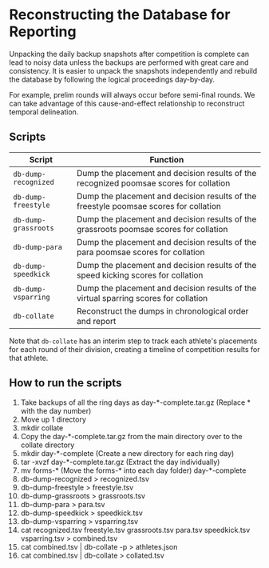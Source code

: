 # Reconstructing the Database for Reporting

Unpacking the daily backup snapshots after competition is complete can lead to
noisy data unless the backups are performed with great care and consistency. It
is easier to unpack the snapshots independently and rebuild the database by
following the logical proceedings day-by-day.

For example, prelim rounds will always occur before semi-final rounds. We can
take advantage of this cause-and-effect relationship to reconstruct temporal
delineation.

## Scripts

| Script | Function |
| --- | --- |
| `db-dump-recognized` | Dump the placement and decision results of the recognized poomsae scores for collation |
| `db-dump-freestyle` | Dump the placement and decision results of the freestyle poomsae scores for collation |
| `db-dump-grassroots` | Dump the placement and decision results of the grassroots poomsae scores for collation |
| `db-dump-para` | Dump the placement and decision results of the para poomsae scores for collation |
| `db-dump-speedkick` | Dump the placement and decision results of the speed kicking scores for collation |
| `db-dump-vsparring` | Dump the placement and decision results of the virtual sparring scores for collation |
| `db-collate` | Reconstruct the dumps in chronological order and report |


Note that `db-collate` has an interim step to track each athlete's placements for each round of their division,
creating a timeline of competition results for that athlete.

## How to run the scripts

1. Take backups of all the ring days as day-*-complete.tar.gz (Replace * with the day number)
2. Move up 1 directory
3. mkdir collate
4. Copy the day-*-complete.tar.gz from the main directory over to the collate directory
5. mkdir day-*-complete (Create a new directory for each ring day)
6. tar -xvzf day-*-complete.tar.gz (Extract the day individually)
7. mv forms-* (Move the forms-* into each day folder) day-*-complete
8. db-dump-recognized > recognized.tsv
9. db-dump-freestyle > freestyle.tsv
10. db-dump-grassroots > grassroots.tsv
11. db-dump-para > para.tsv
12. db-dump-speedkick > speedkick.tsv
13. db-dump-vsparring > vsparring.tsv
14. cat recognized.tsv freestyle.tsv grassroots.tsv para.tsv speedkick.tsv vsparring.tsv > combined.tsv
15. cat combined.tsv | db-collate -p > athletes.json
16. cat combined.tsv | db-collate > collated.tsv